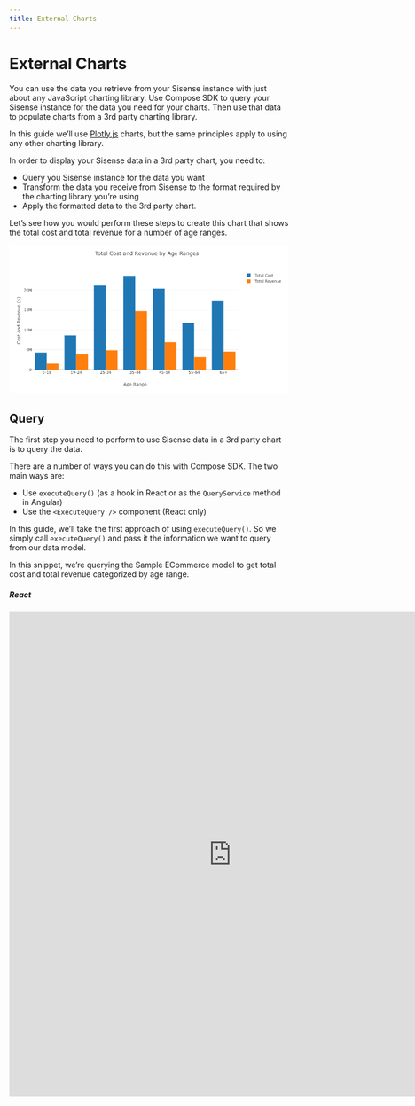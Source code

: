 ```yaml
---
title: External Charts
---
```


# External Charts

You can use the data you retrieve from your Sisense instance with just about any JavaScript charting library. Use Compose SDK to query your Sisense instance for the data you need for your charts. Then use that data to populate charts from a 3rd party charting library.

In this guide we’ll use [Plotly.js](https://plotly.com/javascript/) charts, but the same principles apply to using any other charting library.

In order to display your Sisense data in a 3rd party chart, you need to:

- Query you Sisense instance for the data you want
- Transform the data you receive from Sisense to the format required by the charting library you’re using
- Apply the formatted data to the 3rd party chart.

Let’s see how you would perform these steps to create this chart that shows the total cost and total revenue for a number of age ranges.

![Plotly chart](../../img/chart-guides/plotly.png 'Plotly chart')

## Query

The first step you need to perform to use Sisense data in a 3rd party chart is to query the data.

There are a number of ways you can do this with Compose SDK. The two main ways are:

- Use `executeQuery()` (as a hook in React or as the `QueryService` method in Angular)
- Use the `<ExecuteQuery />` component (React only)

In this guide, we’ll take the first approach of using `executeQuery()`. So we simply call `executeQuery()` and pass it the information we want to query from our data model.

In this snippet, we’re querying the Sample ECommerce model to get total cost and total revenue categorized by age range.

##### React

<iframe
 src='https://csdk-playground.sisense.com/?example=charts-guide/external-chart&mode=docs'
 width=800
 height=875
 style='border:none;'
/>

##### Angular

```ts
import * as DM from '../../sample-ecommerce';
import { measureFactory } from '@ethings-os/sdk-data';
import { QueryService } from '@ethings-os/sdk-ui-angular';

//...

constructor(private queryService: QueryService) {}

async ngOnInit(): Promise<void> {
  const { data } = await this.queryService.executeQuery({
    dataSource: DM.DataSource,
    dimensions: [DM.Commerce.AgeRange],
    measures: [
      measureFactory.sum(DM.Commerce.Cost, 'Total Cost'),
      measureFactory.sum(DM.Commerce.Revenue, 'Total Revenue'),
    ],
  });
  //..
}
```

## Transform

Now that we have the data from Sisense, we need to transform it to the format required by our 3rd party charting library. The code you need to write in this step will differ depending on what charting library you use.

For our Plotly chart, we need to take the data retrieved from Sisense, which is represented as a two-dimensional array of row data, and transpose it to an object containing 3 arrays, one for each column of our data.

We need to take this data from Sisense, organized as a two-dimensional array of row data, where each row is an object containing an age range and the corresponding cost and revenue totals:

```ts
data = [
  [
    { data: '0-18', text: '0-18', blur: false },
    { data: 4319951.642637288, text: '4319951.64263729', blur: false },
    { data: 1527753.0939548016, text: '1527753.0939548', blur: false },
  ],
  [
    { data: '19-24', text: '19-24', blur: false },
    { data: 8656480.951007009, text: '8656480.95100701', blur: false },
    { data: 3859902.864543805, text: '3859902.8645438', blur: false },
  ],
  [
    { data: '25-34', text: '25-34', blur: false },
    { data: 21185350.45013156, text: '21185350.4501316', blur: false },
    { data: 4877853.600113869, text: '4877853.60011387', blur: false },
  ],
  //...
];
```

And turn in into this data, organized as three arrays, one for the age ranges, one for the corresponding total cost values, and one for the corresponding total revenue values:

```ts
x1 = ['0-18', '19-24', '25-34', '35-44', '45-54', '55-64', '65+'];
x2 = [
  4319951.642637288, 8656480.951007009, 21185350.45013156,
  //...
];
x3 = [
  1527753.0939548016, 3859902.864543805, 4877853.600113869,
  //...
];
```

We can do that fairly easily with this code:

```ts
const x1: number[] = [];
const y1: number[] = [];
const y2: number[] = [];

data?.rows.forEach((row) => {
  x1.push(row[0].data);
  y1.push(row[1].data);
  y2.push(row[2].data);
});
```

Next, we need to take that data and create two “traces”, one for the total cost and another for the total revenue.

```ts
const trace1: Plotly.Data = {
  x: x1,
  y: y1,
  type: 'bar',
  name: 'Total Cost',
};

const trace2: Plotly.Data = {
  x: x1,
  y: y2,
  type: 'bar',
  name: 'Total Revenue',
};
```

Then, we can configure the layout of the chart.

```ts
const layout = {
  title: 'Total Cost and Revenue by Age Ranges',
  xaxis: { title: 'Age Range' },
  yaxis: { title: 'Cost and Revenue ($)' },
  width: 900,
  height: 500,
};
```

That concludes our data transformation. We just need to package it up in a variable that we’ll use to set the Plotly chart’s data in the next step.

```ts
const plotData = [trace1, trace2];
```

## Apply

Finally, we can apply our transformed data to our 3rd party chart.

In our case, we simply add a Plotly `<Plot />` component with the data we transformed and the layout configuration we created.

##### React

```ts
//...

import Plot from 'react-plotly.js';

//..

return <Plot data={plotData} layout={layout} />;

//...
```

##### Angular

```ts
// Component behavior in .component.ts

//..

this.graph = {
  data: plotData,
  layout: layout,
};

//...
```

```html
<!--Component HTML template in .component.html-->
<plotly-plot [data]="graph.data" [layout]="graph.layout"></plotly-plot>
```

## Full Code

When we put the steps together, the code for populating our 3rd party chart with data from Sisense looks like this:

##### React

```ts
import { useExecuteQuery } from '@ethings-os/sdk-ui';
import * as DM from '../sample-ecommerce';
import { measureFactory } from '@ethings-os/sdk-data';

import Plot from 'react-plotly.js';

function MyPlotlyChart() {
  // Query
  const { data, isLoading, isError } = useExecuteQuery({
    dataSource: DM.DataSource,
    dimensions: [DM.Commerce.AgeRange],
    measures: [measureFactory.sum(DM.Commerce.Cost, 'Total Cost'), measureFactory.sum(DM.Commerce.Revenue, 'Total Revenue')],
  });

  if (isLoading) {
    return <div>Loading...</div>;
  }

  if (isError) {
    return <div>Error</div>;
  }

  // Transform
  const x1: number[] = [];
  const y1: number[] = [];
  const y2: number[] = [];

  data?.rows.forEach((row) => {
    x1.push(row[0].data);
    y1.push(row[1].data);
    y2.push(row[2].data);
  });

  const trace1: Plotly.Data = {
    x: x1,
    y: y1,
    type: 'bar',
    name: 'Total Cost',
  };

  const trace2: Plotly.Data = {
    x: x1,
    y: y2,
    type: 'bar',
    name: 'Total Revenue',
  };

  const layout = {
    title: 'Total Cost and Revenue by Age Ranges',
    xaxis: { title: 'Age Range' },
    yaxis: { title: 'Cost and Revenue ($)' },
    width: 900,
    height: 500,
  };

  const plotData = [trace1, trace2];

  // Apply
  return <Plot data={plotData} layout={layout} />;
}

export default MyPlotlyChart;
```

##### Angular

```ts
import { Component } from '@angular/core';
import * as DM from '../../sample-ecommerce';
import { measureFactory } from '@ethings-os/sdk-data';
import { QueryService } from '@ethings-os/sdk-ui-angular';

import { PlotData } from 'plotly.js-dist-min';

@Component({
  selector: 'app-analytics',
  templateUrl: './analytics.component.html',
  styleUrls: ['./analytics.component.css'],
})
export class AnalyticsComponent {
  graph: { data: Partial<PlotData>[]; layout: {} } = { data: [], layout: {} };

  constructor(private queryService: QueryService) {}

  async ngOnInit(): Promise<void> {
    const { data } = await this.queryService.executeQuery({
      dataSource: DM.DataSource,
      dimensions: [DM.Commerce.AgeRange],
      measures: [
        measureFactory.sum(DM.Commerce.Cost, 'Total Cost'),
        measureFactory.sum(DM.Commerce.Revenue, 'Total Revenue'),
      ],
    });

    const x1: number[] = [];
    const y1: number[] = [];
    const y2: number[] = [];

    data?.rows.forEach((row) => {
      x1.push(row[0].data);
      y1.push(row[1].data);
      y2.push(row[2].data);
    });

    const trace1: Plotly.Data = {
      x: x1,
      y: y1,
      type: 'bar',
      name: 'Total Cost',
    };

    const trace2: Plotly.Data = {
      x: x1,
      y: y2,
      type: 'bar',
      name: 'Total Revenue',
    };

    const layout = {
      title: 'Total Cost and Revenue by Age Ranges',
      xaxis: { title: 'Age Range' },
      yaxis: { title: 'Cost and Revenue ($)' },
      width: 900,
      height: 500,
    };

    const plotData = [trace1, trace2];

    this.graph = {
      data: plotData,
      layout: layout,
    };
  }
}
```

## Learn More

To learn more about using 3rd party chats with Compose SDK, including using [Material UI](https://mui.com/x/react-charts/) with React, see [Take control of your data visualizations: Connecting to third-party libraries with Compose SDK](https://www.sisense.com/blog/take-control-of-your-data-visualizations/).
